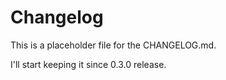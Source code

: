 # Changelog

This is a placeholder file for the CHANGELOG.md.

I'll start keeping it since 0.3.0 release.
